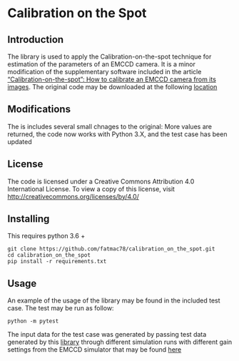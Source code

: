 # Calibration on the Spot

## Introduction

The library is used to apply the Calibration-on-the-spot technique for estimation 
of the parameters of an EMCCD camera.   It is a minor modification of the supplementary software
included in the article [“Calibration-on-the-spot”: How to calibrate an EMCCD camera from its images](https://www.nature.com/articles/srep28680#Sec13).  The original code may be downloaded at the following [location](https://static-content.springer.com/esm/art%3A10.1038%2Fsrep28680/MediaObjects/41598_2016_BFsrep28680_MOESM2_ESM.zip)

## Modifications

The is includes several small chnages to the original: More values are returned, the code now works with Python 3.X, and the test case has been updated


## License

The code is licensed under a Creative Commons Attribution 4.0 International License. 
To view a copy of this license, visit http://creativecommons.org/licenses/by/4.0/ 


## Installing

This requires python 3.6 +

```shell script
git clone https://github.com/fatmac78/calibration_on_the_spot.git
cd calibration_on_the_spot
pip install -r requirements.txt
```

## Usage

An example of the usage of the library may be found in the included test case.  The test may be run as follow:

```shell script
python -m pytest
```

The input data for the test case was generated by passing test data generated by this [library](https://github.com/fatmac78/photon-generator) through different simulation runs with different gain settings from the EMCCD simulator that may be found [here](https://github.com/fatmac78/emccd-simulator)
